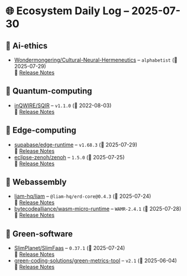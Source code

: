 # 🌐 Ecosystem Daily Log – 2025-07-30

## 🔹 Ai-ethics
- [Wondermongering/Cultural-Neural-Hermeneutics](https://github.com/Wondermongering/Cultural-Neural-Hermeneutics/releases/tag/alphabetist) – `alphabetist` (📅 2025-07-29)  
  🔗 [Release Notes](https://github.com/Wondermongering/Cultural-Neural-Hermeneutics/releases/tag/alphabetist)

## 🔹 Quantum-computing
- [inQWIRE/SQIR](https://github.com/inQWIRE/SQIR/releases/tag/v1.1.0) – `v1.1.0` (📅 2022-08-03)  
  🔗 [Release Notes](https://github.com/inQWIRE/SQIR/releases/tag/v1.1.0)

## 🔹 Edge-computing
- [supabase/edge-runtime](https://github.com/supabase/edge-runtime/releases/tag/v1.68.3) – `v1.68.3` (📅 2025-07-29)  
  🔗 [Release Notes](https://github.com/supabase/edge-runtime/releases/tag/v1.68.3)
- [eclipse-zenoh/zenoh](https://github.com/eclipse-zenoh/zenoh/releases/tag/1.5.0) – `1.5.0` (📅 2025-07-25)  
  🔗 [Release Notes](https://github.com/eclipse-zenoh/zenoh/releases/tag/1.5.0)

## 🔹 Webassembly
- [liam-hq/liam](https://github.com/liam-hq/liam/releases/tag/%40liam-hq/erd-core%400.4.3) – `@liam-hq/erd-core@0.4.3` (📅 2025-07-24)  
  🔗 [Release Notes](https://github.com/liam-hq/liam/releases/tag/%40liam-hq/erd-core%400.4.3)
- [bytecodealliance/wasm-micro-runtime](https://github.com/bytecodealliance/wasm-micro-runtime/releases/tag/WAMR-2.4.1) – `WAMR-2.4.1` (📅 2025-07-28)  
  🔗 [Release Notes](https://github.com/bytecodealliance/wasm-micro-runtime/releases/tag/WAMR-2.4.1)

## 🔹 Green-software
- [SlimPlanet/SlimFaas](https://github.com/SlimPlanet/SlimFaas/releases/tag/0.37.1) – `0.37.1` (📅 2025-07-24)  
  🔗 [Release Notes](https://github.com/SlimPlanet/SlimFaas/releases/tag/0.37.1)
- [green-coding-solutions/green-metrics-tool](https://github.com/green-coding-solutions/green-metrics-tool/releases/tag/v2.1) – `v2.1` (📅 2025-06-04)  
  🔗 [Release Notes](https://github.com/green-coding-solutions/green-metrics-tool/releases/tag/v2.1)